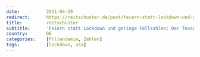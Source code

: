 ```yaml
---
date:          2021-04-29
redirect:      https://reitschuster.de/post/feiern-statt-lockdown-und-geringe-fallzahlen-der-texanische-weg/
title:         reitschuster
subtitle:      'Feiern statt Lockdown und geringe Fallzahlen: Der Texanische Weg'
country:       DE
categories:    [P(l)andemie, Zahlen]
tags:          [lockdown, usa]
---
```

